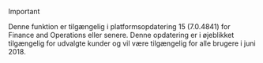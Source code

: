 > [!IMPORTANT]
> Denne funktion er tilgængelig i platformsopdatering 15 (7.0.4841) for Finance and Operations eller senere. Denne opdatering er i øjeblikket tilgængelig for udvalgte kunder og vil være tilgængelig for alle brugere i juni 2018.
